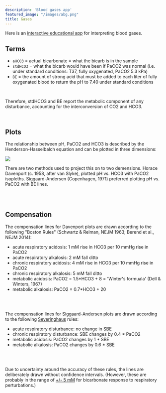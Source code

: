 ```yaml
---
description: 'Blood gases app'
featured_image: "/images/abg.png"
title: Gases
---
```


<div class=RWH_left>

Here is an [interactive educational app](https://kidneyfish.shinyapps.io/davenport_plot/) for interpreting blood gases.  


## Terms

- `aHCO3` = actual bicarbonate = what the bicarb is in the sample   
- `stdHCO3` = what the bicarb would have been if PaCO2 was normal (i.e. under standard conditions: T37, fully oxygenated, PaCO2 5.3 kPa)  
- `BE` = the amount of strong acid that must be added to each liter of fully oxygenated blood to return the pH to 7.40 under standard conditions  

<br>

Therefore, stdHCO3 and BE report the metabolic component of any disturbance, accounting for the interconversion of CO2 and HCO3.  

<br>

## Plots

The relationship between pH, PaCO2 and HCO3 is described by the Henderson-Hasselbalch equation and can be plotted in three dimensions:

![](/images/nomogram_3D.png)

There are two methods used to project this on to two demensions.   Horace Davenport (c. 1958, after van Slyke), plotted pH vs. HCO3 with PaCO2 isopleths.  Siggaard-Andersen (Copenhagen, 1971) preferred plotting pH vs. PaCO2 with BE lines.  

<br>
<br>

## Compensation

The compensation lines for Davenport plots are drawn according to the following "Boston Rules" (Schwartz & Relman, NEJM 1963; Berend et al., NEJM 2014):  

- acute respiratory acidosis: 1 mM rise in HCO3 per 10 mmHg rise in PaCO2
- acute respiratory alkalosis: 2 mM fall ditto  
- chronic respiratory acidosis: 4 mM rise in HCO3 per 10 mmHg rise in PaCO2 
- chronic respiratory alkalosis: 5 mM fall ditto 
- metabolic acidosis: PaCO2 = 1.5*HCO3 + 8 = 'Winter's formuala' (Dell & Winters, 1967) 
- metabolic alkalosis: PaCO2 = 0.7*HCO3 + 20 

<br>
<br>

The compensation lines for Siggaard-Andersen plots are drawn according to the following [Severinghaus](https://pubmed.ncbi.nlm.nih.gov/9671365/) rules:  

- acute respiratory disturbance: no change in SBE
- chronic respiratory disturbance: SBE changes by 0.4 * PaCO2 
- metabolic acidosis: PaCO2 changes by 1 * SBE
- metabolic alkalosis: PaCO2 changes by 0.6 * SBE

<br>
<br>

Due to uncertainty around the accuracy of these rules, the lines are deliberately drawn without confidence intervals.  (However, these are probably in the range of [+/- 5 mM](https://pubmed-ncbi-nlm-nih-gov.eux.idm.oclc.org/18308967/) for bicarbonate response to respiratory perturbations.)  

</div>

